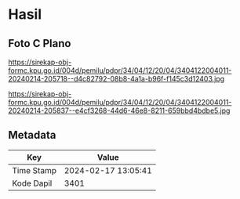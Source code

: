 # Hasil

## Foto C Plano

https://sirekap-obj-formc.kpu.go.id/004d/pemilu/pdpr/34/04/12/20/04/3404122004011-20240214-205718--d4c82792-08b8-4a1a-b96f-f145c3d12403.jpg

https://sirekap-obj-formc.kpu.go.id/004d/pemilu/pdpr/34/04/12/20/04/3404122004011-20240214-205837--e4cf3268-44d6-46e8-8211-659bbd4bdbe5.jpg


## Metadata

| Key        | Value               |
| ---------- | ------------------- |
| Time Stamp | 2024-02-17 13:05:41 |
| Kode Dapil | 3401                |



